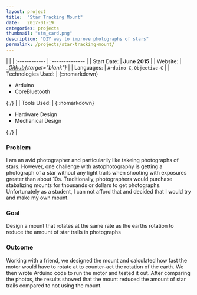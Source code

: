 ```yaml
---
layout: project
title:  "Star Tracking Mount"
date:   2017-01-19
categories: projects
thumbnail: "stm_card.png"
description: "DIY way to improve photographs of stars"
permalink: /projects/star-tracking-mount/
---
```

|                      |
| :------------ | :-------------- |
| Start Date:      | __June 2015__ |
| Website:     |    __[Github][gh]{:target="_blank"}__   |
| Languages:  | `Arduino C`, `Objective-C` |
| Technologies Used: |  {::nomarkdown}<ul><li>Arduino</li><li>CoreBluetooth</li></ul>{:/} |
| Tools Used: |  {::nomarkdown}<ul><li>Hardware Design</li><li>Mechanical Design</li></ul>{:/} |

### Problem

I am an avid photographer and particularily like takeing photographs of stars. However, one challenge with astophotography is getting a photograph of a star without any light trails when shooting with exposures greater than about 10s. Traditionally, photographers would purchase stabalizing mounts for thousands or dollars to get photographs. Unfortunately as a student, I can not afford that and decided that I would try and make my own mount.

### Goal

Design a mount that rotates at the same rate as the earths rotation to reduce the amount of star trails in photographs

### Outcome

Working with a friend, we designed the mount and calculated how fast the motor would have to rotate at to counter-act the rotation of the earth. We then wrote Arduino code to run the motor and tested it out. After comparing the photos, the results showed that the mount reduced the amount of star trails compared to not using the mount.

[gh]: https://github.com/nkanetka/Star-Tracking-Mount
